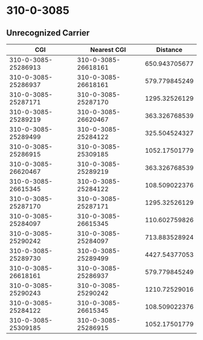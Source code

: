 # 310-0-3085
## Unrecognized Carrier


| CGI | Nearest CGI | Distance |
|-----|-------------|----------|
| 310-0-3085-25286913 | 310-0-3085-26618161 | 650.943705677 |
| 310-0-3085-25286937 | 310-0-3085-26618161 | 579.779845249 |
| 310-0-3085-25287171 | 310-0-3085-25287170 | 1295.32526129 |
| 310-0-3085-25289219 | 310-0-3085-26620467 | 363.326768539 |
| 310-0-3085-25289499 | 310-0-3085-25284122 | 325.504524327 |
| 310-0-3085-25286915 | 310-0-3085-25309185 | 1052.17501779 |
| 310-0-3085-26620467 | 310-0-3085-25289219 | 363.326768539 |
| 310-0-3085-26615345 | 310-0-3085-25284122 | 108.509022376 |
| 310-0-3085-25287170 | 310-0-3085-25287171 | 1295.32526129 |
| 310-0-3085-25284097 | 310-0-3085-26615345 | 110.602759826 |
| 310-0-3085-25290242 | 310-0-3085-25284097 | 713.883528924 |
| 310-0-3085-25289730 | 310-0-3085-25289499 | 4427.54377053 |
| 310-0-3085-26618161 | 310-0-3085-25286937 | 579.779845249 |
| 310-0-3085-25290243 | 310-0-3085-25290242 | 1210.72529016 |
| 310-0-3085-25284122 | 310-0-3085-26615345 | 108.509022376 |
| 310-0-3085-25309185 | 310-0-3085-25286915 | 1052.17501779 |

